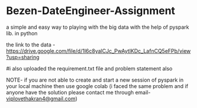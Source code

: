 # Bezen-DateEngineer-Assignment
a simple and easy way to playing with the big data with the help of pyspark lib. in python                                                          

the link to the data - https://drive.google.com/file/d/1l6c8yalCJc_PwAytIKDc_LafnCQ5eFPb/view?usp=sharing                                           

#i also uploaded the requirement.txt file and problem statement also                                                                               

NOTE- if you are not able to create and start a new session of pyspark in  your local machine then use google colab (i faced the same problem and if anyone have the solution please contact me through email- viplovethakran4@gmail.com)
